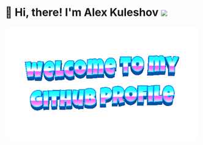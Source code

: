 <h1 align="left">👋 Hi, there! I'm Alex Kuleshov
<img src="https://github.com/blackcater/blackcater/raw/main/images/Hi.gif" height="32"/></h1>

<div align="center">
  <img height="300" width="600" src="https://github.com/AlexxxeyKuleshov/AlexxxeyKuleshov/blob/main/images/welcome-header.gif?raw=true"  />
</div>
